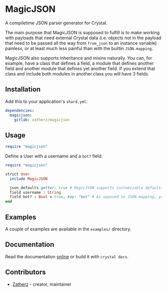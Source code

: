 # MagicJSON

A compiletime JSON parser generator for Crystal.

The main purpose that MagicJSON is supposed to fulfill is to make working with
payloads that need external Crystal data (i.e. objects not in the payload that
need to be passed all the way from `from_json` to an instance variable) painless,
or at least much less painful than with the builtin `JSON.mapping`.

MagicJSON also supports inheritance and mixins naturally. You can, for example,
have a class that defines a field, a module that defines another field and
another module that defines yet another field. If you extend that class and 
include both modules in another class you will have 3 fields.

## Installation

Add this to your application's `shard.yml`:

```yaml
dependencies:
  magicjson:
    gitlab: zatherz/magicjson
```

## Usage

```ruby
require "magicjson"
```

Define a User with a username and a `bot?` field:

```ruby
require "magicjson"

struct User
  include MagicJSON

  json_defaults getter: true # MagicJSON supports customizable defaults!
  field username : String
  field bot? : Bool = true, key: "bot" # As opposed to JSON.mapping, you can also easily define fields ending in question marks or exclamation marks.
end
```

## Examples

A couple of examples are available in the `examples/` directory.

## Documentation

Read the documentation [online](https://zatherz.gitlab.io/magicjson) or build it with `crystal docs`.

## Contributors

- [Zatherz](https://gitlab.com/u/Zatherz) - creator, maintainer
